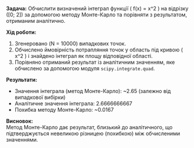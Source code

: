  **Задача:** Обчислити визначений інтеграл функції \( f(x) = x^2 \) на відрізку \([0; 2]\) за допомогою методу Монте-Карло та порівняти з результатом, отриманим аналітично.

 **Хід роботи:**
 1. Згенеровано \(N = 10000\) випадкових точок.  
 2. Обчислено ймовірність потрапляння точок у область під кривою \( x^2 \) і знайдено інтеграл як площу відповідної області.  
 3. Порівняно отриманий результат із аналітичним значенням, яке обчислено за допомогою модуля `scipy.integrate.quad`.

 **Результати:**  
 - Значення інтеграла (метод Монте-Карло): ~2.65 (залежно від випадкової вибірки)  
 - Аналітичне значення інтеграла: 2.6666666667  
 - Похибка методу Монте-Карло: ~0.0167  

 **Висновок:**  
 Метод Монте-Карло дає результат, близький до аналітичного, що підтверджується невеликою різницею (похибкою) між обчисленими значеннями.


